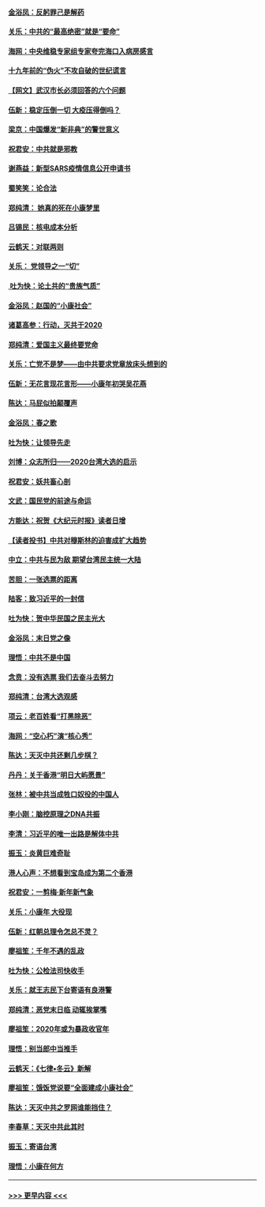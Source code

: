 #### [金浴凤：反躬罪己是解药](../pages/nsc993/n11820280.md?t=01252011) 
#### [关乐：中共的“最高绝密”就是“要命”](../pages/nsc993/n11816946.md?t=01252011) 
#### [海网：中央维稳专家组专家夸完海口入病房感言](../pages/nsc993/n11815138.md?t=01252011) 
#### [十九年前的“伪火”不攻自破的世纪谎言](../pages/nsc993/n11813238.md?t=01252011) 
#### [【网文】武汉市长必须回答的六个问题](../pages/nsc993/n11813848.md?t=01252011) 
#### [伍新：稳定压倒一切 大疫压得倒吗？](../pages/nsc993/n11812634.md?t=01252011) 
#### [梁京：中国爆发“新非典”的警世意义](../pages/nsc993/n11812554.md?t=01252011) 
#### [祝君安：中共就是邪教](../pages/nsc993/n11812431.md?t=01252011) 
#### [谢燕益：新型SARS疫情信息公开申请书](../pages/nsc993/n11808840.md?t=01252011) 
#### [蜀笑笑：论合法](../pages/nsc993/n11808064.md?t=01252011) 
#### [郑纯清： 她真的死在小康梦里](../pages/nsc993/n11806623.md?t=01252011) 
#### [吕锡民：核电成本分析](../pages/nsc993/n11806284.md?t=01252011) 
#### [云鹤天：对联两则](../pages/nsc993/n11805957.md?t=01252011) 
#### [关乐： 党领导之一“切”](../pages/nsc993/n11804505.md?t=01252011) 
#### [ 吐为快：论土共的“贵族气质”](../pages/nsc993/n11804490.md?t=01252011) 
#### [金浴凤：赵国的“小康社会”](../pages/nsc993/n11804452.md?t=01252011) 
#### [诸葛高参：行动，灭共于2020](../pages/nsc993/n11804120.md?t=01252011) 
#### [郑纯清：爱国主义最终要党命](../pages/nsc993/n11802197.md?t=01252011) 
#### [关乐：亡党不是梦——由中共要求党章放床头想到的](../pages/nsc993/n11802156.md?t=01252011) 
#### [伍新：无花言现花言形——小康年初哭吴花燕](../pages/nsc993/n11800044.md?t=01252011) 
#### [陈达：马屁似拍颠覆声](../pages/nsc993/n11800010.md?t=01252011) 
#### [金浴凤：春之歌](../pages/nsc993/n11797687.md?t=01252011) 
#### [吐为快：让领导先走](../pages/nsc993/n11797512.md?t=01252011) 
#### [刘博：众志所归——2020台湾大选的启示](../pages/nsc993/n11796878.md?t=01252011) 
#### [祝君安：妖共畜心剖](../pages/nsc993/n11794273.md?t=01252011) 
#### [文武：国民党的前途与命运](../pages/nsc993/n11794198.md?t=01252011) 
#### [方能达：祝贺《大纪元时报》读者日增](../pages/nsc993/n11793807.md?t=01252011) 
#### [【读者投书】中共对穆斯林的迫害成扩大趋势](../pages/nsc993/n11791371.md?t=01252011) 
#### [中立：中共与民为敌 期望台湾民主统一大陆](../pages/nsc993/n11790392.md?t=01252011) 
#### [苦胆：一张选票的距离](../pages/nsc993/n11788914.md?t=01252011) 
#### [陆客：致习近平的一封信](../pages/nsc993/n11788867.md?t=01252011) 
#### [吐为快：贺中华民国之民主光大](../pages/nsc993/n11788618.md?t=01252011) 
#### [金浴凤：末日党之像](../pages/nsc993/n11787475.md?t=01252011) 
#### [理悟：中共不是中国](../pages/nsc993/n11787463.md?t=01252011) 
#### [念贲：没有选票  我们去奋斗去努力](../pages/nsc993/n11787398.md?t=01252011) 
#### [郑纯清：台湾大选观感](../pages/nsc993/n11786210.md?t=01252011) 
#### [项云：老百姓看“打黑除恶”](../pages/nsc993/n11785398.md?t=01252011) 
#### [海网：“空心朽”演“核心秀”](../pages/nsc993/n11783874.md?t=01252011) 
#### [陈达：天灭中共还剩几步棋？](../pages/nsc993/n11783719.md?t=01252011) 
#### [丹丹：关于香港“明日大屿愿景”](../pages/nsc993/n11783273.md?t=01252011) 
#### [张林：被中共当成牲口奴役的中国人](../pages/nsc993/n11782397.md?t=01252011) 
#### [李小刚：脑控原理之DNA共振](../pages/nsc993/n11780962.md?t=01252011) 
#### [李清：习近平的唯一出路是解体中共](../pages/nsc993/n11780866.md?t=01252011) 
#### [振玉：炎黄巨难奇耻](../pages/nsc993/n11779632.md?t=01252011) 
#### [港人心声：不想看到宝岛成为第二个香港](../pages/nsc993/n11778817.md?t=01252011) 
#### [祝君安：一剪梅‧新年新气象](../pages/nsc993/n11776340.md?t=01252011) 
#### [关乐：小康年 大役现](../pages/nsc993/n11774213.md?t=01252011) 
#### [伍新：红朝总理令怎总不灵？](../pages/nsc993/n11770813.md?t=01252011) 
#### [廖祖笙：千年不遇的乱政](../pages/nsc993/n11770373.md?t=01252011) 
#### [吐为快：公检法司快收手](../pages/nsc993/n11770359.md?t=01252011) 
#### [关乐：就王志民下台寄语有良港警](../pages/nsc993/n11769903.md?t=01252011) 
#### [郑纯清：恶党末日临 动辄挨掌嘴](../pages/nsc993/n11769356.md?t=01252011) 
#### [廖祖笙：2020年或为暴政收官年](../pages/nsc993/n11768216.md?t=01252011) 
#### [理悟：别当郎中当推手](../pages/nsc993/n11768243.md?t=01252011) 
#### [云鹤天：《七律▪冬云》新解](../pages/nsc993/n11768204.md?t=01252011) 
#### [廖祖笙：饿饭党说要“全面建成小康社会”](../pages/nsc993/n11767482.md?t=01252011) 
#### [陈达：天灭中共之罗网谁能挡住？](../pages/nsc993/n11767465.md?t=01252011) 
#### [李春草：天灭中共此其时](../pages/nsc993/n11767452.md?t=01252011) 
#### [振玉：寄语台湾](../pages/nsc993/n11767432.md?t=01252011) 
#### [理悟：小康在何方](../pages/nsc993/n11767394.md?t=01252011) 

----
#### [ >>> 更早内容 <<< ](../indexes/nsc993-earlier.md)
